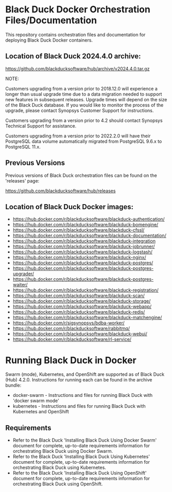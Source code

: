 # Black Duck Docker Orchestration Files/Documentation

This repository contains orchestration files and documentation for deploying Black Duck Docker containers.

## Location of Black Duck 2024.4.0 archive:

https://github.com/blackducksoftware/hub/archive/v2024.4.0.tar.gz

NOTE:

Customers upgrading from a version prior to 2018.12.0 will experience a longer than usual upgrade time due to a data migration needed to support new features in
subsequent releases. Upgrade times will depend on the size of the Black Duck database. If you would like to monitor the process of the upgrade, please contact
Synopsys Customer Support for instructions.

Customers upgrading from a version prior to 4.2 should contact Synopsys Technical Support for assistance.

Customers upgrading from a version prior to 2022.2.0 will have their PostgreSQL data volume automatically migrated from PostgreSQL 9.6.x to PostgreSQL 11.x.

## Previous Versions

Previous versions of Black Duck orchestration files can be found on the 'releases' page:

https://github.com/blackducksoftware/hub/releases

## Location of Black Duck Docker images:

* https://hub.docker.com/r/blackducksoftware/blackduck-authentication/
* https://hub.docker.com/r/blackducksoftware/blackduck-bomengine/
* https://hub.docker.com/r/blackducksoftware/blackduck-cfssl/
* https://hub.docker.com/r/blackducksoftware/blackduck-documentation/
* https://hub.docker.com/r/blackducksoftware/blackduck-integration
* https://hub.docker.com/r/blackducksoftware/blackduck-jobrunner/
* https://hub.docker.com/r/blackducksoftware/blackduck-logstash/
* https://hub.docker.com/r/blackducksoftware/blackduck-nginx/
* https://hub.docker.com/r/blackducksoftware/blackduck-postgres/
* https://hub.docker.com/r/blackducksoftware/blackduck-postgres-upgrader/
* https://hub.docker.com/r/blackducksoftware/blackduck-postgres-waiter/
* https://hub.docker.com/r/blackducksoftware/blackduck-registration/
* https://hub.docker.com/r/blackducksoftware/blackduck-scan/
* https://hub.docker.com/r/blackducksoftware/blackduck-storage/
* https://hub.docker.com/r/blackducksoftware/blackduck-webapp/
* https://hub.docker.com/r/blackducksoftware/blackduck-redis/
* https://hub.docker.com/r/blackducksoftware/blackduck-matchengine/
* https://hub.docker.com/r/sigsynopsys/bdba-worker/
* https://hub.docker.com/r/blackducksoftware/rabbitmq/
* https://hub.docker.com/r/blackducksoftware/blackduck-webui/
* https://hub.docker.com/r/blackducksoftware/rl-service/

# Running Black Duck in Docker

Swarm (mode), Kubernetes, and OpenShift are supported as of Black Duck (Hub) 4.2.0. Instructions for running each can be found in the archive bundle:

* docker-swarm - Instructions and files for running Black Duck with 'docker swarm mode'
* kubernetes - Instructions and files for running Black Duck with Kubernetes and OpenShift

## Requirements

* Refer to the Black Duck 'Installing Black Duck Using Docker Swarm' document for complete, up-to-date requirements information for orchestrating Black Duck
  using Docker Swarm.
* Refer to the Black Duck 'Installing Black Duck Using Kubernetes' document for complete, up-to-date requirements information for orchestrating Black Duck using
  Kubernetes.
* Refer to the Black Duck 'Installing Black Duck Using OpenShift' document for complete, up-to-date requirements information for orchestrating Black Duck using
  OpenShift.


